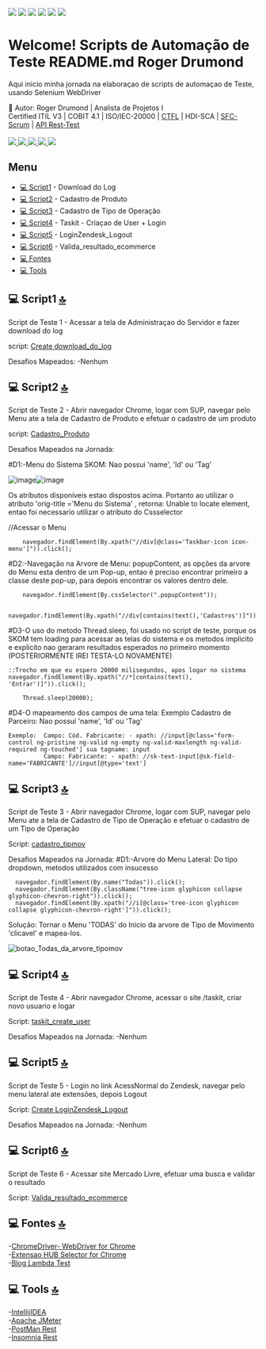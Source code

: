 <img src="https://img.shields.io/badge/Insomnia-5849be?style=for-the-badge&logo=Insomnia&logoColor=white"/> <img src="https://img.shields.io/badge/Postman-FF6C37?style=for-the-badge&logo=Postman&logoColor=white"/> <img src="https://img.shields.io/badge/Selenium-43B02A?style=for-the-badge&logo=Selenium&logoColor=white"/> <img src= "https://img.shields.io/badge/IntelliJIDEA-000000.svg?style=for-the-badge&logo=intellij-idea&logoColor=white"/> <img src="https://img.shields.io/badge/Java-ED8B00?style=for-the-badge&logo=java&logoColor=white"/> <img src="https://img.shields.io/badge/Swagger-85EA2D?style=for-the-badge&logo=Swagger&logoColor=white"/>






# Welcome! Scripts de Automação de Teste README.md Roger Drumond

Aqui inicio minha jornada na elaboraçao de scripts de automaçao de Teste, usando Selenium WebDriver

📱 Autor: ​Roger Drumond | Analista de Projetos I<br>
Certified ITIL V3 | COBIT 4.1 | ISO/IEC-20000 | <a href="https://www.bstqb.org.br/verificador-certificado?field_certificado_numero_value=13-CTFL-02452-BR">CTFL</a> | HDI-SCA | <a href="https://www.scrumstudy.com/certification/verify?type=SFC&number=888750">SFC-Scrum</a> | <a href="http://165.227.93.41/cgitar/certificado.php?hash=09101ac13f5106d2f5b2c7960be24192">API Rest-Test</a><br><a href="https://www.instagram.com/venomroger/"><br>
  <img src="https://img.shields.io/badge/Instagram-E4405F?style=for-the-badge&logo=instagram&logoColor=white"/>
</a>
<a href="https://www.linkedin.com/in/drumondroger/">
  <img src="https://img.shields.io/badge/LinkedIn-0077B5?style=for-the-badge&logo=linkedin&logoColor=white"/>
</a>
<a href="https://open.spotify.com/user/225ftlajwacbj5xxgj26cmktq?si=7fb5b1281fd44229">
  <img src="https://img.shields.io/badge/Spotify-1ED760?&style=for-the-badge&logo=spotify&logoColor=white"/>
  </a>
<a href="https://psnprofiles.com/venomroger">
  <img src="https://img.shields.io/badge/PlayStation-003791?style=for-the-badge&logo=playstation&logoColor=white"/>
  </a>
  <a href="https://twitter.com/drumondroger">
  <img src="https://img.shields.io/badge/Twitter-1DA1F2?style=for-the-badge&logo=twitter&logoColor=white"/>
  </a>



## Menu
   - [💻 Script1](#-script1-) - Download do Log
   - [💻 Script2](#-script2-) - Cadastro de Produto
   - [💻 Script3](#-script3-) - Cadastro de Tipo de Operação
   - [💻 Script4](#-script4-) - Taskit - Criaçao de User + Login
   - [💻 Script5](#-script5-) - LoginZendesk_Logout
   - [💻 Script6](#-script6-) - Valida_resultado_ecommerce
   - [💻 Fontes](#-fontes-)
   - [💻 Tools](#-tools-)







## 💻 Script1 [🔝](#welcome-scripts-de-automação-de-teste-readmemd-roger-drumond)

Script de Teste 1 - Acessar a tela de Administraçao do Servidor e fazer download do log  

   script: <a href= "https://github.com/venomroger/Test-automation-SKOM/commit/a0977fa2105cf257991665e9fd2a04eb64184f18">Create download_do_log</a>


   Desafios Mapeados:
   -Nenhum

## 💻 Script2 [🔝](#welcome-scripts-de-automação-de-teste-readmemd-roger-drumond)

Script de Teste 2 - Abrir navegador Chrome, logar com SUP, navegar pelo Menu ate a tela de Cadastro de Produto e efetuar o cadastro de um produto

   script: <a href="https://github.com/venomroger/Test-automation-SKOM/commit/2d156859985e0ecfc112fdb4c9c529fa5a6e8e2c">Cadastro_Produto</a>
   
   
   Desafios Mapeados na Jornada:
   
   #D1:-Menu do Sistema SKOM: Nao possui 'name', 'Id' ou 'Tag'
   
   ![image](https://user-images.githubusercontent.com/98754939/152168310-6795a56c-aec7-440a-8dda-f3b2eb6885e3.png)![image](https://user-images.githubusercontent.com/98754939/152169151-b96ddf2e-0b3a-416c-a037-839b03723791.png)

Os atributos disponiveis estao dispostos acima.
Portanto ao utilizar o atributo 'orig-title ='Menu do Sistema' , retorna: Unable to locate element, entao foi necessario utilizar o atributo do Cssselector

//Acessar o Menu
        
        navegador.findElement(By.xpath("//div[@class='Taskbar-icon icon-menu']")).click();

   #D2:-Navegação na Arvore de Menu: popupContent, as opções da arvore do Menu esta dentro de um Pop-up, entao é preciso encontrar primeiro a classe deste pop-up, para depois encontrar os valores dentro dele.
   
        navegador.findElement(By.cssSelector(".popupContent"));

        navegador.findElement(By.xpath("//div[contains(text(),'Cadastros')]")).click();
        
   #D3-O uso do metodo Thread.sleep, foi usado no script de teste, porque os SKOM tem loading para acessar as telas do sistema e os metodos implicito e explicito nao geraram resultados esperados no primeiro momento (POSTERIORMENTE IREI TESTA-LO NOVAMENTE)     
   
    ::Trecho em que eu espero 20000 milisegundos, apos logar no sistema
    navegador.findElement(By.xpath("//*[contains(text(), 'Entrar')]")).click();

        Thread.sleep(20000);
   
   #D4-O mapeamento dos campos de uma tela: Exemplo Cadastro de Parceiro: Nao possui 'name', 'Id' ou 'Tag'
      
    Exemplo:  Campo: Cód. Fabricante: - xpath: //input[@class='form-control ng-pristine ng-valid ng-empty ng-valid-maxlength ng-valid-required ng-touched'] sua tagname: input
              Campo: Fabricante: - xpath: //sk-text-input[@sk-field-name='FABRICANTE']//input[@type='text']
   
   
   
   
## 💻 Script3 [🔝](#welcome-scripts-de-automação-de-teste-readmemd-roger-drumond)

Script de Teste 3 - Abrir navegador Chrome, logar com SUP, navegar pelo Menu ate a tela de Cadastro de Tipo de Operação e efetuar o cadastro de um Tipo de Operação
   
   Script: <a href="https://github.com/venomroger/Test-automation-SKOM/commit/294e6f1f6e3c672ff42d31ef599be922fef8b536">cadastro_tipmov</a>


  Desafios Mapeados na Jornada:
  #D1:-Arvore do Menu Lateral: Do tipo dropdown, metodos utilizados com insucesso
  
      navegador.findElement(By.name("Todas")).click();
      navegador.findElement(By.className("tree-icon glyphicon collapse glyphicon-chevron-right")).click();
      navegador.findElement(By.xpath("//i[@class='tree-icon glyphicon collapse glyphicon-chevron-right']")).click();
      
  Solução: Tornar o Menu 'TODAS' do Inicio da arvore de Tipo de Movimento 'clicavel' e mapea-los.
  
![botao_Todas_da_arvore_tipomov](https://user-images.githubusercontent.com/98754939/152402572-e04ef8d6-6078-4c5e-85d4-9267fa05b645.gif)


## 💻 Script4 [🔝](#welcome-scripts-de-automação-de-teste-readmemd-roger-drumond)
  
Script de Teste 4 - Abrir navegador Chrome, acessar o site /taskit, criar novo usuario e logar
   
   Script:  <a href="https://github.com/venomroger/Test-automation-SKOM/commit/0edc52d7ecce022f8502f58f622587524e04e55a">taskit_create_user</a>

Desafios Mapeados na Jornada:
    -Nenhum
    
 
## 💻 Script5 [🔝](#welcome-scripts-de-automação-de-teste-readmemd-roger-drumond)
 
Script de Teste 5 - Login no link AcessNormal do Zendesk, navegar pelo menu lateral ate extensões, depois Logout
   
   Script: <a href="https://github.com/venomroger/Test-automation-SKOM/commit/aefa8098e3ad6e215ef8d2947837b83906f89b0c">Create LoginZendesk_Logout</a>
  
Desafios Mapeados na Jornada:
    -Nenhum
    
## 💻 Script6 [🔝](#welcome-scripts-de-automação-de-teste-readmemd-roger-drumond)
  
Script de Teste 6 - Acessar site Mercado Livre, efetuar uma busca e validar o resultado
   
   Script: <a href="https://github.com/venomroger/Test-automation-SKOM/commit/55e597726fca5019a5f50e9dad3e5efc1f73a811">Valida_resultado_ecommerce</a>
  
  

## 💻 Fontes [🔝](#welcome-scripts-de-automação-de-teste-readmemd-roger-drumond)

   -<a href="https://chromedriver.chromium.org/downloads">ChromeDriver- WebDriver for Chrome</a><br>
   -<a href="https://selectorshub.com/">Extensao HUB Selector for Chrome</a><br>
   -<a href="https://www.lambdatest.com/blog/types-of-waits-in-selenium/">Blog Lambda Test</a><br>
    
## 💻 Tools [🔝](#welcome-scripts-de-automação-de-teste-readmemd-roger-drumond)

  -<a href="https://www.jetbrains.com/pt-br/idea/download/">IntellijIDEA</a><br>
  -<a href="https://jmeter.apache.org/download_jmeter.cgi">Apache JMeter</a><br>
  -<a href="https://www.postman.com/downloads/">PostMan Rest</a><br>
  -<a href="https://insomnia.rest/download">Insomnia Rest</a><br>
  
 
